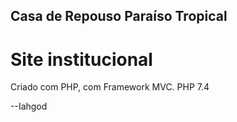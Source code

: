 ## Casa de Repouso Paraíso Tropical
# Site institucional

Criado com PHP, com Framework MVC.
PHP 7.4

--Iahgod

```